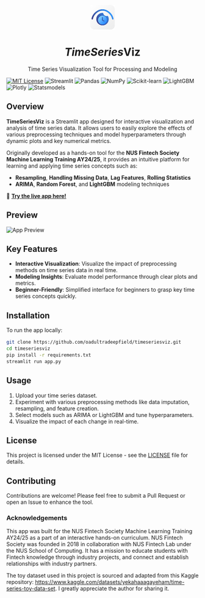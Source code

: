 <div align="center">
  <img src="https://github.com/oadultradeepfield/timeseriesviz/blob/main/logo.png" width="64px"><br> 
  <h1>
    <i>TimeSeries</i>Viz
  </h1>
  <p>
    Time Series Visualization Tool for Processing and Modeling
  </p>
</div>

[![MIT License](https://img.shields.io/badge/License-MIT-yellow.svg)](https://opensource.org/licenses/MIT)
![Streamlit](https://img.shields.io/badge/Streamlit-1.38.0-ff4b4b?logo=Streamlit&logoColor=white)
![Pandas](https://img.shields.io/badge/Pandas-2.2.3-150458?logo=pandas)
![NumPy](https://img.shields.io/badge/NumPy-2.1.1-013243?logo=numpy&logoColor=white)
![Scikit-learn](https://img.shields.io/badge/Scikit--learn-1.5.2-f7931e?logo=scikit-learn&logoColor=white)
![LightGBM](https://img.shields.io/badge/LightGBM-4.5.0-00ff00?logo=LightGBM&logoColor=white)
![Plotly](https://img.shields.io/badge/Plotly-5.24.1-3f4f75?logo=plotly&logoColor=white)
![Statsmodels](https://img.shields.io/badge/Statsmodels-0.14.3-009999?logo=statsmodels&logoColor=white)

## Overview

**TimeSeriesViz** is a Streamlit app designed for interactive visualization and analysis of time series data. It allows users to easily explore the effects of various preprocessing techniques and model hyperparameters through dynamic plots and key numerical metrics.

Originally developed as a hands-on tool for the **NUS Fintech Society Machine Learning Training AY24/25**, it provides an intuitive platform for learning and applying time series concepts such as:

- **Resampling**, **Handling Missing Data**, **Lag Features**, **Rolling Statistics**
- **ARIMA**, **Random Forest**, and **LightGBM** modeling techniques

🔗 **[Try the live app here!](https://timeseriesviz.streamlit.app/)**

## Preview

![App Preview](https://github.com/oadultradeepfield/timeseriesviz/blob/main/preview.gif)

## Key Features

- **Interactive Visualization**: Visualize the impact of preprocessing methods on time series data in real time.
- **Modeling Insights**: Evaluate model performance through clear plots and metrics.
- **Beginner-Friendly**: Simplified interface for beginners to grasp key time series concepts quickly.

## Installation

To run the app locally:

```bash
git clone https://github.com/oadultradeepfield/timeseriesviz.git
cd timeseriesviz
pip install -r requirements.txt
streamlit run app.py
```

## Usage
1. Upload your time series dataset.
2. Experiment with various preprocessing methods like data imputation, resampling, and feature creation.
3. Select models such as ARIMA or LightGBM and tune hyperparameters.
4. Visualize the impact of each change in real-time.

## License
This project is licensed under the MIT License - see the [LICENSE](https://github.com/oadultradeepfield/timeseriesviz/blob/main/LICENSE) file for details.

## Contributing
Contributions are welcome! Please feel free to submit a Pull Request or open an Issue to enhance the tool.

### Acknowledgements
This app was built for the NUS Fintech Society Machine Learning Training AY24/25 as a part of an interactive hands-on curriculum. NUS Fintech Society was founded in 2018 in collaboration with NUS Fintech Lab under the NUS School of Computing. It has a mission to educate students with Fintech knowledge through industry projects, and connect and establish relationships with industry partners.

The toy dataset used in this project is sourced and adapted from this Kaggle repository: https://www.kaggle.com/datasets/yekahaaagayeham/time-series-toy-data-set. I greatly appreciate the author for sharing it.

